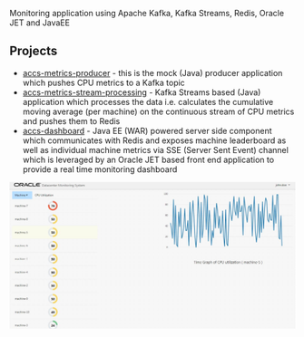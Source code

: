 Monitoring application using Apache Kafka, Kafka Streams, Redis, Oracle JET and JavaEE

## Projects

- [accs-metrics-producer](https://github.com/abhirockzz/accs-ehcs-stream-processing/tree/master/accs-metrics-producer) - this is the mock (Java) producer application which pushes CPU metrics to a Kafka topic
- [accs-metrics-stream-processing](https://github.com/abhirockzz/accs-ehcs-stream-processing/tree/master/accs-metrics-stream-processing) - Kafka Streams based (Java) application which processes the data i.e. calculates the cumulative moving average (per machine) on the continuous stream of CPU metrics and pushes them to Redis
- [accs-dashboard](https://github.com/abhirockzz/accs-ehcs-stream-processing/tree/master/accs-dashboard) - Java EE (WAR) powered server side component which communicates with Redis and exposes machine leaderboard as well as individual machine metrics via SSE (Server Sent Event) channel which is leveraged by an Oracle JET based front end application to provide a real time monitoring dashboard

![](https://github.com/abhirockzz/accs-ehcs-stream-processing/blob/master/images/dashboard.JPG) 
